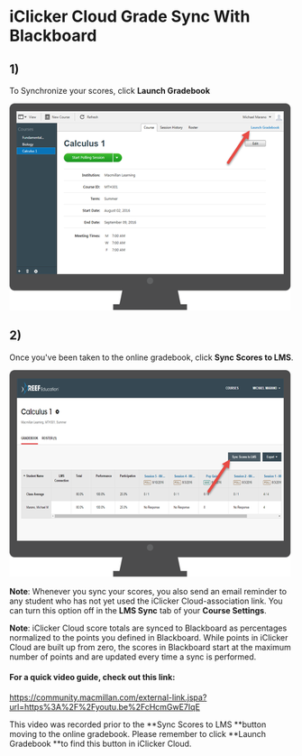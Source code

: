 # iClicker Cloud Grade Sync With Blackboard

## 1\) 

To Synchronize your scores, click **Launch Gradebook**

![](/assets/step1.png)



## 2\)

Once you've been taken to the online gradebook, click **Sync Scores to LMS**.

![](/assets/step2.png)

**Note**: Whenever you sync your scores, you also send an email reminder to any student who has not yet used the iClicker Cloud-association link. You can turn this option off in the **LMS Sync** tab of your **Course Settings**.



**Note**: iClicker Cloud score totals are synced to Blackboard as percentages normalized to the points you defined in Blackboard. While points in iClicker Cloud are built up from zero, the scores in Blackboard start at the maximum number of points and are updated every time a sync is performed.



#### For a quick video guide, check out this link: 

https://community.macmillan.com/external-link.jspa?url=https%3A%2F%2Fyoutu.be%2FcHcmGwE7IqE

This video was recorded prior to the **Sync Scores to LMS **button moving to the online gradebook. Please remember to click **Launch Gradebook **to find this button in iClicker Cloud.

